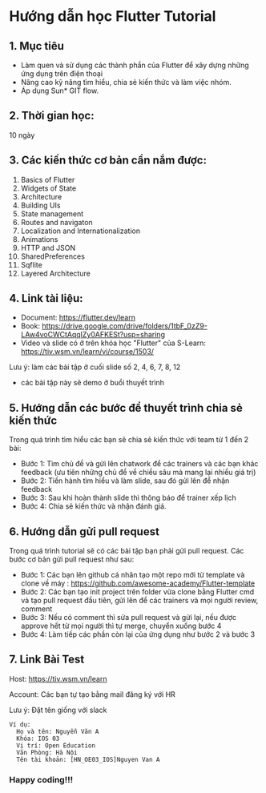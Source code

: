 # Hướng dẫn học Flutter Tutorial

## 1. Mục tiêu

- Làm quen và sử dụng các thành phần của Flutter để xây dựng những ứng dụng trên điện thoại
- Nâng cao kỹ năng tìm hiểu, chia sẻ kiến thức và làm việc nhóm.
- Áp dụng Sun\* GIT flow.

## 2. Thời gian học:

10 ngày

## 3. Các kiến thức cơ bản cần nắm được:

1. Basics of Flutter
2. Widgets of State
3. Architecture
4. Building UIs
5. State management
6. Routes and navigaton
7. Localization and Internationalization
8. Animations
9. HTTP and JSON
10. SharedPreferences
11. Sqflite
12. Layered Architecture

## 4. Link tài liệu:

- Document: https://flutter.dev/learn
- Book: https://drive.google.com/drive/folders/1tbF_0zZ9-LAw4voCWCtAqqIZy0AFKESt?usp=sharing
- Video và slide có ở trên khóa học "Flutter" của S-Learn: https://tiv.wsm.vn/learn/vi/course/1503/

Lưu ý: làm các bài tập ở cuối slide số 2, 4, 6, 7, 8, 12

- các bài tập này sẽ demo ở buổi thuyết trình

## 5. Hướng dẫn các bước để thuyết trình chia sẻ kiến thức

Trong quá trình tìm hiểu các bạn sẽ chia sẻ kiến thức với team từ 1 đến 2 bài:

- Bước 1: Tìm chủ đề và gửi lên chatwork để các trainers và các bạn khác feedback (ưu tiên những chủ đề về chiều sâu mà mang lại nhiều giá trị)
- Bước 2: Tiến hành tìm hiểu và làm slide, sau đó gửi lên để nhận feedback
- Bước 3: Sau khi hoàn thành slide thì thông báo để trainer xếp lịch
- Bước 4: Chia sẻ kiến thức và nhận đánh giá.

## 6. Hướng dẫn gửi pull request

Trong quá trình tutorial sẽ có các bài tập bạn phải gửi pull request. Các bước cơ bản gửi pull request như sau:

- Bước 1: Các bạn lên github cá nhân tạo một repo mới từ template và clone về máy : https://github.com/awesome-academy/Flutter-template
- Bước 2: Các bạn tạo init project trên folder vừa clone bằng Flutter cmd và tạo pull request đầu tiên, gửi lên để các trainers và mọi người review, comment
- Bước 3: Nếu có comment thì sửa pull request và gửi lại, nếu được approve hết từ mọi người thì tự merge, chuyển xuống bước 4
- Bước 4: Làm tiếp các phần còn lại của ứng dụng như bước 2 và bước 3

## 7. Link Bài Test

Host: https://tiv.wsm.vn/learn

Account: Các bạn tự tạo bằng mail đăng ký với HR

Lưu ý: Đặt tên giống với slack

```
Ví dụ:
  Họ và tên: Nguyễn Văn A
  Khóa: IOS 03
  Vị trí: Open Education
  Văn Phòng: Hà Nội
  Tên tài khoản: [HN_OE03_IOS]Nguyen Van A
```

### Happy coding!!!
